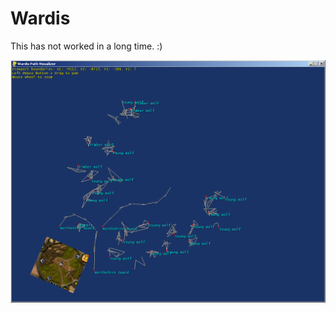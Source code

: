 # Wardis

This has not worked in a long time. :)

![Screenshot](https://raw.githubusercontent.com/jleclanche/Wardis/master/wardis.png)
